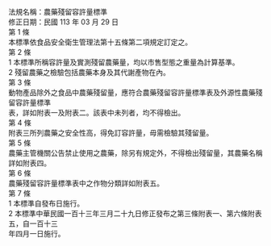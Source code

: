 法規名稱：農藥殘留容許量標準  
修正日期：民國 113 年 03 月 29 日  
第 1 條  
本標準依食品安全衛生管理法第十五條第二項規定訂定之。  
第 2 條  
1 本標準所稱容許量及實測殘留農藥量，均以市售型態之重量為計算基準。  
2 殘留農藥之檢驗包括農藥本身及其代謝產物在內。  
第 3 條  
動物產品除外之食品中農藥殘留量，應符合農藥殘留容許量標準表及外源性農藥殘留容許量標準  
表，詳如附表一及附表二。該表中未列者，均不得檢出。  
第 4 條  
附表三所列農藥之安全性高，得免訂容許量，毋需檢驗其殘留量。  
第 5 條  
農藥主管機關公告禁止使用之農藥，除另有規定外，不得檢出殘留量，其農藥名稱詳如附表四。  
第 6 條  
農藥殘留容許量標準表中之作物分類詳如附表五。  
第 7 條  
1 本標準自發布日施行。  
2 本標準中華民國一百十三年三月二十九日修正發布之第三條附表一、第六條附表五，自一百十三  
年四月一日施行。  


